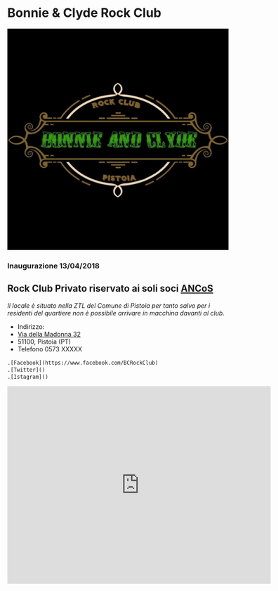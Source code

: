 # Bonnie & Clyde Rock Club
![Image](/b&c.jpg)
### Inaugurazione 13/04/2018
## Rock Club Privato riservato ai soli soci **[ANCoS](https://www.ancos.it)**

*Il locale è situato nella ZTL del Comune di Pistoia
per tanto salvo per i residenti del quartiere non è
possibile arrivare in macchina davanti al club.*

- Indirizzo:
- [Via della Madonna 32](https://goo.gl/maps/vTh4qfL1oKM2)
- 51100, Pistoia (PT)
- Telefono 0573 XXXXX

```
.[Facebook](https://www.facebook.com/BCRockClub)
.[Twitter]()
.[Istagram]()
```

<iframe width="600" height="450" frameborder="0" style="border:0"
src="https://www.google.com/maps/embed/v1/place?q=place_id:ChIJY4U49L-LKhMRE4oRq26Yc3E&key=AIzaSyBKfQTyFoYSaKGkdsYmrIxTTBHtixd1k7Y" allowfullscreen></iframe>
